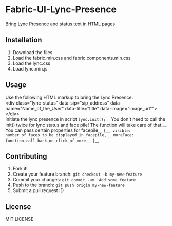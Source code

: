 # Fabric-UI-Lync-Presence
Bring Lync Presence and status text in HTML pages
## Installation
1. Download the files.
2. Load the fabric.min.css and fabric.components.min.css
3. Load the lync.css
4. Load lync.min.js

## Usage
Use the following HTML markup to bring the Lync Presence. <br/>
&lt;div class="lync-status" data-sip="sip_address" data-name="Name_of_the_User" data-title="title" data-image="image_url""&gt;&lt;/div&gt;<br/>
Initiate the lync presence in script `lync.init();`__
You don't need to call the init() twice for lync status and face pile! The function will take care of that.__
You can pass certain properties for facepile__
`{__
	visible: number_of_faces_to_be_displayed_in_facepile,__
	moreFace: function_call_back_on_click_of_more__
}`__
## Contributing
1. Fork it!
2. Create your feature branch: `git checkout -b my-new-feature`
3. Commit your changes: `git commit -am 'Add some feature'`
4. Push to the branch: `git push origin my-new-feature`
5. Submit a pull request :D

## License
MIT LICENSE